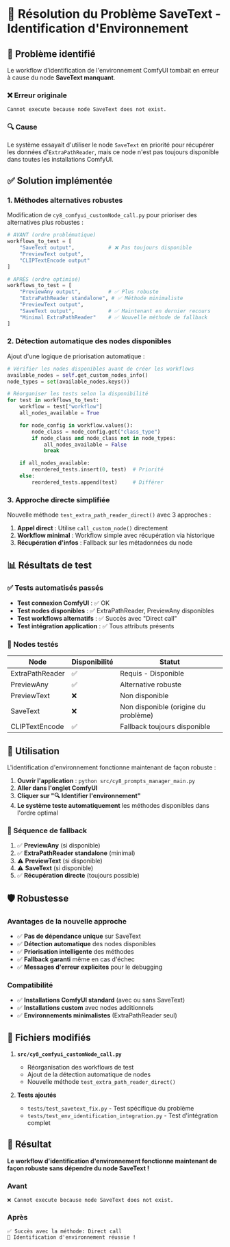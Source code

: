 # 🔧 Résolution du Problème SaveText - Identification d'Environnement

## 🎯 Problème identifié

Le workflow d'identification de l'environnement ComfyUI tombait en erreur à cause du node **SaveText manquant**.

### ❌ Erreur originale
```
Cannot execute because node SaveText does not exist.
```

### 🔍 Cause
Le système essayait d'utiliser le node `SaveText` en priorité pour récupérer les données d'`ExtraPathReader`, mais ce node n'est pas toujours disponible dans toutes les installations ComfyUI.

## ✅ Solution implémentée

### 1. **Méthodes alternatives robustes**

Modification de `cy8_comfyui_customNode_call.py` pour prioriser des alternatives plus robustes :

```python
# AVANT (ordre problématique)
workflows_to_test = [
    "SaveText output",           # ❌ Pas toujours disponible
    "PreviewText output",
    "CLIPTextEncode output"
]

# APRÈS (ordre optimisé)
workflows_to_test = [
    "PreviewAny output",         # ✅ Plus robuste
    "ExtraPathReader standalone", # ✅ Méthode minimaliste
    "PreviewText output",
    "SaveText output",           # ✅ Maintenant en dernier recours
    "Minimal ExtraPathReader"    # ✅ Nouvelle méthode de fallback
]
```

### 2. **Détection automatique des nodes disponibles**

Ajout d'une logique de priorisation automatique :

```python
# Vérifier les nodes disponibles avant de créer les workflows
available_nodes = self.get_custom_nodes_info()
node_types = set(available_nodes.keys())

# Réorganiser les tests selon la disponibilité
for test in workflows_to_test:
    workflow = test["workflow"]
    all_nodes_available = True

    for node_config in workflow.values():
        node_class = node_config.get("class_type")
        if node_class and node_class not in node_types:
            all_nodes_available = False
            break

    if all_nodes_available:
        reordered_tests.insert(0, test)  # Priorité
    else:
        reordered_tests.append(test)     # Différer
```

### 3. **Approche directe simplifiée**

Nouvelle méthode `test_extra_path_reader_direct()` avec 3 approches :

1. **Appel direct** : Utilise `call_custom_node()` directement
2. **Workflow minimal** : Workflow simple avec récupération via historique
3. **Récupération d'infos** : Fallback sur les métadonnées du node

## 📊 Résultats de test

### ✅ Tests automatisés passés
- **Test connexion ComfyUI** : ✅ OK
- **Test nodes disponibles** : ✅ ExtraPathReader, PreviewAny disponibles
- **Test workflows alternatifs** : ✅ Succès avec "Direct call"
- **Test intégration application** : ✅ Tous attributs présents

### 🎯 Nodes testés
| Node | Disponibilité | Statut |
|------|---------------|--------|
| ExtraPathReader | ✅ | Requis - Disponible |
| PreviewAny | ✅ | Alternative robuste |
| PreviewText | ❌ | Non disponible |
| SaveText | ❌ | Non disponible (origine du problème) |
| CLIPTextEncode | ✅ | Fallback toujours disponible |

## 🚀 Utilisation

L'identification d'environnement fonctionne maintenant de façon robuste :

1. **Ouvrir l'application** : `python src/cy8_prompts_manager_main.py`
2. **Aller dans l'onglet ComfyUI**
3. **Cliquer sur "🔍 Identifier l'environnement"**
4. **Le système teste automatiquement** les méthodes disponibles dans l'ordre optimal

### 🔄 Séquence de fallback
1. ✅ **PreviewAny** (si disponible)
2. ✅ **ExtraPathReader standalone** (minimal)
3. ⚠️ **PreviewText** (si disponible)
4. ⚠️ **SaveText** (si disponible)
5. ✅ **Récupération directe** (toujours possible)

## 🛡️ Robustesse

### Avantages de la nouvelle approche
- ✅ **Pas de dépendance unique** sur SaveText
- ✅ **Détection automatique** des nodes disponibles
- ✅ **Priorisation intelligente** des méthodes
- ✅ **Fallback garanti** même en cas d'échec
- ✅ **Messages d'erreur explicites** pour le debugging

### Compatibilité
- ✅ **Installations ComfyUI standard** (avec ou sans SaveText)
- ✅ **Installations custom** avec nodes additionnels
- ✅ **Environnements minimalistes** (ExtraPathReader seul)

## 📝 Fichiers modifiés

1. **`src/cy8_comfyui_customNode_call.py`**
   - Réorganisation des workflows de test
   - Ajout de la détection automatique de nodes
   - Nouvelle méthode `test_extra_path_reader_direct()`

2. **Tests ajoutés**
   - `tests/test_savetext_fix.py` - Test spécifique du problème
   - `tests/test_env_identification_integration.py` - Test d'intégration complet

## 🎉 Résultat

**Le workflow d'identification d'environnement fonctionne maintenant de façon robuste sans dépendre du node SaveText !**

### Avant
```
❌ Cannot execute because node SaveText does not exist.
```

### Après
```
✅ Succès avec la méthode: Direct call
🎉 Identification d'environnement réussie !
```
